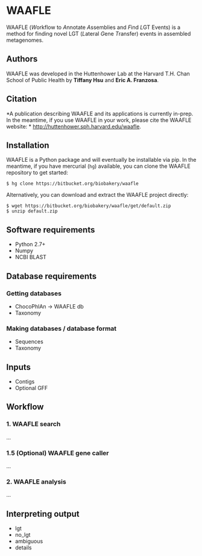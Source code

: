 # WAAFLE

WAAFLE (*W*orkflow to *A*nnotate *A*ssemblies and *F*ind *L*GT Events) is a method for
finding novel LGT (*L*ateral *G*ene *T*ransfer) events in assembled metagenomes.

## Authors

WAAFLE was developed in the Huttenhower Lab at the Harvard T.H. Chan School of Public Health by **Tiffany Hsu** and **Eric A. Franzosa**.

## Citation

*A publication describing WAAFLE and its applications is currently in-prep. In the meantime, if you use WAAFLE in your work, please cite the WAAFLE website: * http://huttenhower.sph.harvard.edu/waafle.

## Installation

WAAFLE is a Python package and will eventually be installable via pip. In the meantime, if you have mercurial (`hg`) available, you can clone the WAAFLE repository to get started:

```
$ hg clone https://bitbucket.org/biobakery/waafle
```

Alternatively, you can download and extract the WAAFLE project directly:

```
$ wget https://bitbucket.org/biobakery/waafle/get/default.zip
$ unzip default.zip
```

## Software requirements

* Python 2.7+
* Numpy
* NCBI BLAST

## Database requirements

### Getting databases

* ChocoPhlAn -> WAAFLE db
* Taxonomy

### Making databases / database format

* Sequences
* Taxonomy

## Inputs

* Contigs
* Optional GFF

## Workflow

### 1. WAAFLE search

...

### 1.5 (Optional) WAAFLE gene caller 

...

### 2. WAAFLE analysis

...

## Interpreting output

* lgt
* no_lgt
* ambiguous
* details